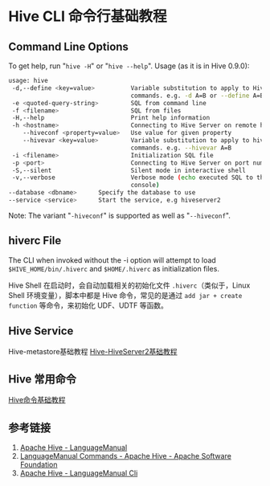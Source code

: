 # Hive CLI 命令行基础教程

## Command Line Options

To get help, run "`hive -H`" or "`hive --help`".
Usage (as it is in Hive 0.9.0):

```bash
usage: hive
 -d,--define <key=value>          Variable substitution to apply to Hive
                                  commands. e.g. -d A=B or --define A=B
 -e <quoted-query-string>         SQL from command line
 -f <filename>                    SQL from files
 -H,--help                        Print help information
 -h <hostname>                    Connecting to Hive Server on remote host
    --hiveconf <property=value>   Use value for given property
    --hivevar <key=value>         Variable substitution to apply to hive
                                  commands. e.g. --hivevar A=B
 -i <filename>                    Initialization SQL file
 -p <port>                        Connecting to Hive Server on port number
 -S,--silent                      Silent mode in interactive shell
 -v,--verbose                     Verbose mode (echo executed SQL to the
                                  console)
--database <dbname>      Specify the database to use
--service <service>      Start the service, e.g hiveserver2
```

Note: The variant "`-hiveconf`" is supported as well as "`--hiveconf`".

## hiverc File

The CLI when invoked without the -i option will attempt to load `$HIVE_HOME/bin/.hiverc` and `$HOME/.hiverc` as initialization files.

Hive Shell 在启动时，会自动加载相关的初始化文件 `.hiverc`（类似于，Linux Shell 环境变量），脚本中都是 Hive 命令，常见的是通过 `add jar + create function` 等命令，来初始化 UDF、UDTF 等函数。

## Hive Service


Hive-metastore基础教程
[Hive-HiveServer2基础教程](work/component/Big-Data/Apache-Hive/operation/Hive-HiveServer2基础教程.md)

## Hive 常用命令

[Hive命令基础教程](work/component/Big-Data/Apache-Hive/Hive命令基础教程.md)

## 参考链接

1. [Apache Hive - LanguageManual](https://cwiki.apache.org/confluence/display/Hive/LanguageManual)
2. [LanguageManual Commands - Apache Hive - Apache Software Foundation](https://cwiki.apache.org/confluence/display/Hive/LanguageManual+Commands)
3. [Apache Hive - LanguageManual Cli](https://cwiki.apache.org/confluence/display/Hive/LanguageManual+Cli)